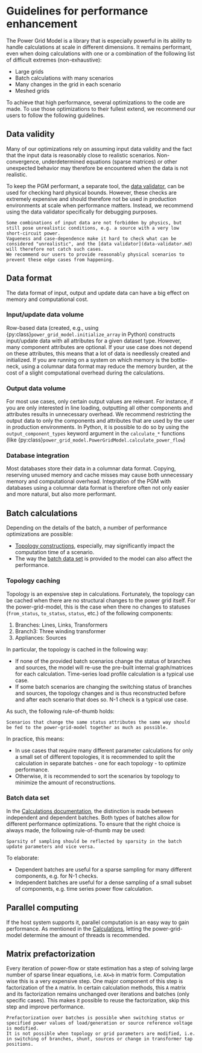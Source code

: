 <!--
SPDX-FileCopyrightText: Contributors to the Power Grid Model project <powergridmodel@lfenergy.org>

SPDX-License-Identifier: MPL-2.0
-->

# Guidelines for performance enhancement

The Power Grid Model is a library that is especially powerful in its ability to handle calculations at scale in different dimensions.
It remains performant, even when doing calculations with one or a combination of the following list of difficult extremes (non-exhaustive):

- Large grids
- Batch calculations with many scenarios
- Many changes in the grid in each scenario
- Meshed grids

To achieve that high performance, several optimizations to the code are made.
To use those optimizations to their fullest extend, we recommend our users to follow the following guidelines.

## Data validity

Many of our optimizations rely on assuming input data validity and the fact that the input data is reasonably close to realistic scenarios.
Non-convergence, underdetermined equations (sparse matrices) or other unexpected behavior may therefore be encountered when the data is not realistic.

To keep the PGM performant, a separate tool, the [data validator](data-validator.md), can be used for checking hard physical bounds.
However, these checks are extremely expensive and should therefore not be used in production environments at scale when performance matters.
Instead, we recommend using the data validator specifically for debugging purposes.

```{note}
Some combinations of input data are not forbidden by physics, but still pose unrealistic conditions, e.g. a source with a very low short-circuit power.
Vagueness and case-dependence make it hard to check what can be considered "unrealistic", and the [data validator](data-validator.md) will therefore not catch such cases.
We recommend our users to provide reasonably physical scenarios to prevent these edge cases from happening.
```

## Data format

The data format of input, output and update data can have a big effect on memory and computational cost.

### Input/update data volume

Row-based data (created, e.g., using {py:class}`power_grid_model.initialize_array` in Python) constructs input/update data with all attributes for a given dataset type.
However, many component attributes are optional.
If your use case does not depend on these attributes, this means that a lot of data is needlessly created and initialized.
If you are running on a system on which memory is the bottle-neck, using a columnar data format may reduce the memory burden, at the cost of a slight computational overhead during the calculations.

### Output data volume

For most use cases, only certain output values are relevant.
For instance, if you are only interested in line loading, outputting all other components and attributes results in unnecessary overhead.
We recommend restricting the output data to only the components and attributes that are used by the user in production environments.
In Python, it is possible to do so by using the `output_component_types` keyword argument in the `calculate_*` functions (like {py:class}`power_grid_model.PowerGridModel.calculate_power_flow`)

### Database integration

Most databases store their data in a columnar data format.
Copying, reserving unused memory and cache misses may cause both unnecessary memory and computational overhead.
Integration of the PGM with databases using a columnar data format is therefore often not only easier and more natural, but also more performant.

## Batch calculations

Depending on the details of the batch, a number of performance optimizations are possible:

* [Topology constructions](#topology-caching), especially, may significantly impact the computation time of a scenario.
* The way the [batch data set](#using-independent-batches) is provided to the model can also affect the performance.

### Topology caching

Topology is an expensive step in calculations.
Fortunately, the topology can be cached when there are no structural changes to the power grid itself.
For the power-grid-model, this is the case when there no changes to statuses (`from_status`, `to_status`, `status`, etc.) of the following components:

1. Branches: Lines, Links, Transformers
2. Branch3: Three winding transformer
3. Appliances: Sources

In particular, the topology is cached in the following way:

- If none of the provided batch scenarios change the status of branches and sources, the model will re-use the pre-built internal graph/matrices for each calculation. Time-series load profile calculation is a typical use case.
- If some batch scenarios are changing the switching status of branches and sources, the topology changes and is thus reconstructed before and after each scenario that does so. N-1 check is a typical use case.

As such, the following rule-of-thumb holds:

```{note}
Scenarios that change the same status attributes the same way should be fed to the power-grid-model together as much as possible. 
```

In practice, this means:

- In use cases that require many different parameter calculations for only a small set of different topologies, it is recommended to split the calculation in separate batches - one for each topology - to optimize performance.
- Otherwise, it is recommended to sort the scenarios by topology to minimize the amount of reconstructions.

### Batch data set

In the [Calculations documentation](calculations.md#batch-data-set), the distinction is made between independent and dependent batches.
Both types of batches allow for different performance optimizations.
To ensure that the right choice is always made, the following rule-of-thumb may be used:

```{note}
Sparsity of sampling should be reflected by sparsity in the batch update parameters and vice versa.
```

To elaborate:

- Dependent batches are useful for a sparse sampling for many different components, e.g. for N-1 checks.
- Independent batches are useful for a dense sampling of a small subset of components, e.g. time series power flow calculation.

## Parallel computing

If the host system supports it, parallel computation is an easy way to gain performance.
As mentioned in the [Calculations](calculations.md#parallel-computing), letting the power-grid-model determine the amount of threads is recommended.

## Matrix prefactorization

Every iteration of power-flow or state estimation has a step of solving large number of sparse linear equations, i.e. `AX=b` in matrix form.
Computation wise this is a very expensive step.
One major component of this step is factorization of the `A` matrix.
In certain calculation methods, this `A` matrix and its factorization remains unchanged
over iterations and batches (only specific cases).
This makes it possible to reuse the factorization, skip this step and improve performance.

```{note}
Prefactorization over batches is possible when switching status or specified power values of load/generation or source reference voltage is modified.
It is not possible when topology or grid parameters are modified, i.e. in switching of branches, shunt, sources or change in transformer tap positions.
```
